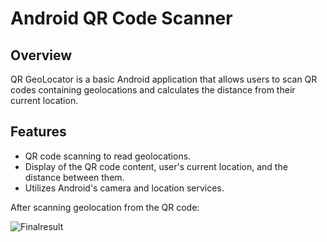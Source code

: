 # Android QR Code Scanner

## Overview
QR GeoLocator is a basic Android application that allows users to scan QR codes containing geolocations and calculates the distance from their current location.

## Features
- QR code scanning to read geolocations.
- Display of the QR code content, user's current location, and the distance between them.
- Utilizes Android's camera and location services.

After scanning geolocation from the QR code:

![Finalresult](https://github.com/antonlahtinen/Android-QR-Code-Scanner/assets/115111370/709633f0-dad2-4fe4-9126-2f68980ea9b7)
